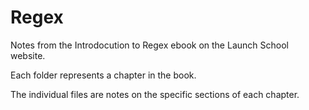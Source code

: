 # Regex
Notes from the Introdocution to Regex ebook on the Launch School website.

Each folder represents a chapter in the book.

The individual files are notes on the specific sections of each chapter.
